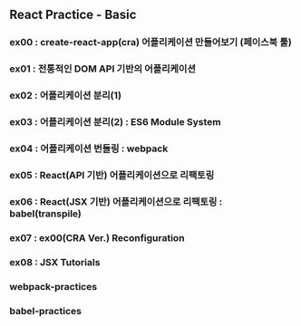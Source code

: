 ## React Practice - Basic


### ex00 : create-react-app(cra) 어플리케이션 만들어보기 (페이스북 툴)

### ex01 : 전통적인 DOM API 기반의 어플리케이션 
### ex02 : 어플리케이션 분리(1)
### ex03 : 어플리케이션 분리(2) : ES6 Module System
### ex04 : 어플리케이션 번들링 : webpack
### ex05 : React(API 기반) 어플리케이션으로 리팩토링
### ex06 : React(JSX 기반) 어플리케이션으로 리팩토링 : babel(transpile)
### ex07 : ex00(CRA Ver.) Reconfiguration
### ex08 : JSX Tutorials


### webpack-practices
### babel-practices


